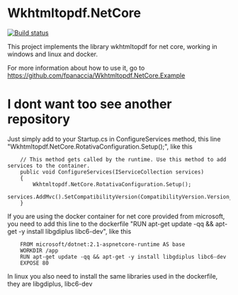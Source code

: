 # Wkhtmltopdf.NetCore

[![Build status](https://ci.appveyor.com/api/projects/status/uws43d45pusuhq3a?svg=true)](https://ci.appveyor.com/project/fpanaccia/wkhtmltopdf-netcore-qft6o)

This project implements the library wkhtmltopdf for net core, working in windows and linux and docker.

For more information about how to use it, go to https://github.com/fpanaccia/Wkhtmltopdf.NetCore.Example

# I dont want too see another repository

Just simply add to your Startup.cs in ConfigureServices method, this line "Wkhtmltopdf.NetCore.RotativaConfiguration.Setup();", like this

        // This method gets called by the runtime. Use this method to add services to the container.
        public void ConfigureServices(IServiceCollection services)
        {
            Wkhtmltopdf.NetCore.RotativaConfiguration.Setup();
            services.AddMvc().SetCompatibilityVersion(CompatibilityVersion.Version_2_1);
        }
        
If you are using the docker container for net core provided from microsoft, you need to add this line to the dockerfile "RUN apt-get update -qq && apt-get -y install libgdiplus libc6-dev", like this

        FROM microsoft/dotnet:2.1-aspnetcore-runtime AS base
        WORKDIR /app
        RUN apt-get update -qq && apt-get -y install libgdiplus libc6-dev
        EXPOSE 80

In linux you also need to install the same libraries used in the dockerfile, they are libgdiplus, libc6-dev
